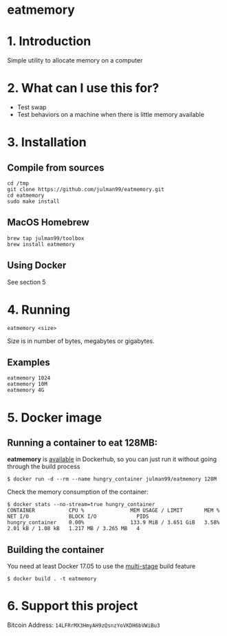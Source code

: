 eatmemory
=========

# 1. Introduction
Simple utility to allocate memory on a computer

# 2. What can I use this for?
- Test swap
- Test behaviors on a machine when there is little memory available

# 3. Installation

## Compile from sources

```
cd /tmp
git clone https://github.com/julman99/eatmemory.git
cd eatmemory
sudo make install
```

## MacOS Homebrew
```
brew tap julman99/toolbox
brew install eatmemory
```

## Using Docker

See section 5

# 4. Running

```
eatmemory <size>
```

Size is in number of bytes, megabytes or gigabytes.

## Examples

```
eatmemory 1024
eatmemory 10M
eatmemory 4G
```

# 5. Docker image

## Running a container to eat 128MB:

**eatmemory** is [available](https://hub.docker.com/r/julman99/eatmemory) in Dockerhub, so you can just run it without going
through the build process

```
$ docker run -d --rm --name hungry_container julman99/eatmemory 128M
```

Check the memory consumption of the container:

```
$ docker stats --no-stream=true hungry_container
CONTAINER           CPU %               MEM USAGE / LIMIT       MEM %               NET I/O             BLOCK I/O             PIDS
hungry_container    0.00%               133.9 MiB / 3.651 GiB   3.58%               2.01 kB / 1.08 kB   1.217 MB / 3.265 MB   4
```

## Building the container

You need at least Docker 17.05 to use the [multi-stage](https://docs.docker.com/engine/userguide/eng-image/multistage-build/) build feature

```
$ docker build . -t eatmemory
```
# 6. Support this project

Bitcoin Address: `14LFRrMX3HmyAH9zQsnzYoVKDH6bVWiBu3`
